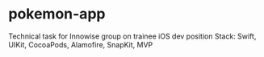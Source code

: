 # pokemon-app
Technical task for Innowise group on trainee iOS dev position
Stack: Swift, UIKit, CocoaPods, Alamofire, SnapKit, MVP

